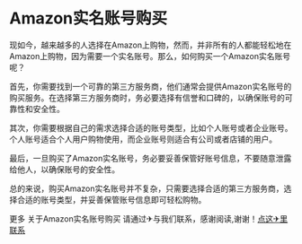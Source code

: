# Amazon实名账号购买

现如今，越来越多的人选择在Amazon上购物，然而，并非所有的人都能轻松地在Amazon上购物，因为需要一个实名账号。那么，如何购买一个Amazon实名账号呢？

首先，你需要找到一个可靠的第三方服务商，他们通常会提供Amazon实名账号的购买服务。在选择第三方服务商时，务必要选择有信誉和口碑的，以确保账号的可靠性和安全性。

其次，你需要根据自己的需求选择合适的账号类型，比如个人账号或者企业账号。个人账号适合个人用户购物使用，而企业账号则适合有公司或者店铺的用户。

最后，一旦购买了Amazon实名账号，务必要妥善保管好账号信息，不要随意泄露给他人，以确保账号的安全性。

总的来说，购买Amazon实名账号并不复杂，只需要选择合适的第三方服务商，选择合适的账号类型，并妥善保管账号信息即可轻松购物。

更多 关于Amazon实名账号购买 请通过✈与我们联系，感谢阅读,谢谢！[点这✈里联系](https://lm.k02.cc)